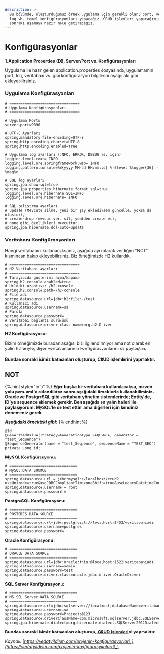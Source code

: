 ```yaml
---
description: >-
  Bu bölümde, oluşturduğumuz örnek uygulama için gerekli olan; port, veritabanı,
  log vb. temel konfigürasyonları yapacağız. CRUD işlemleri yapacağımız bir
  sonraki aşamaya hazır hale getireceğiz.
---
```


# Konfigürasyonlar

**1.Application Properties \(DB, Server/Port vs. Konfigürasyonları**

Uygulama ile hazır gelen application.properties dosyasında, uygulamamın port, log, veritabanı vs. gibi konfigürasyon bilgilerini aşağıdaki gibi ekleyebilirsiniz.‌

### Uygulama Konfigürasyonları

```text
# ================================
# Uygulama Konfigürasyonları
# ================================

# Uygulama Portu
server.port=9090

# UTF-8 Ayarları
spring.mandatory-file-encoding=UTF-8
spring.http.encoding.charset=UTF-8
spring.http.encoding.enabled=true

# Uygulama log ayarları (INFO, ERROR, DEBUG vs. için)
logging.level.root= INFO
logging.level.org.springframework.web= INFO
logging.pattern.console=%d{yyyy-MM-dd HH:mm:ss} %-5level %logger{36} - %msg%n

# SQL log ayarları
spring.jpa.show-sql=true
spring.jpa.properties.hibernate.format_sql=true
logging.level.org.hibernate.SQL=INFO
logging.level.org.hibernate= INFO

# SQL çalıştrma ayarları
# update (Mevcutu silme, yeni bir şey eklediysem güncelle, yoksa da oluştur),
# create-drop (mevcut veri sil, yeniden create et),
# none gibi özellikleri mevcuttur.
spring.jpa.hibernate.ddl-auto=update
```

### **Veritabanı Konfigürasyonları**

Hangi veritabanını kullanacaksanız, aşağıda ayrı olarak verdiğim "NOT" kısmından bakıp ekleyebilirsiniz. Biz örneğimizde H2 kullandık.

```text
# ================================
# H2 Veritabanı Ayarları
# ================================
# Tarayıcıda gösterimi açma/kapama
spring.h2.console.enabled=true
# Urldeki uzantısı: /h2-console
spring.h2.console.path=/h2-console
# File adı
spring.datasource.url=jdbc:h2:file:~/test
# Kullanıcı adı
spring.datasource.username=sa
# Parola
spring.datasource.password=
# Veritabaı bağlantı sürücüsü
spring.datasource.driver-class-name=org.h2.Driver
```

**H2 Konfigürasyonu:**

Bizim örneğimizde buradan aşağısı bizi ilgilendirmiyor ama not olarak en yalın halleriyle, diğer veritabanlarının konfigürasyonlarını da paylaştım.

#### **Bundan sonraki işimiz katmanları oluşturup, CRUD işlemlerini yapmaktır.**

## **NOT**

{% hint style="info" %}
**Eğer başka bir veritabanı kullanılacaksa, maven yolu pom.xml'e eklendikten sonra aşağıdaki örneklerle kullanabilirsiniz. Oracle ve PostgreSQL gibi veritabanı yönetim sistemlerinde; Entity'de, ID'ye sequence eklemek gerekir. Ben aşağıda en yalın halleri ile paylaşıyorum. MySQL'le de test ettim ama diğerleri için kendiniz denemeniz gerek.** 

_**Aşağıdaki örnekteki gibi:**_
{% endhint %}

```text
@Id
@GeneratedValue(strategy=GenerationType.SEQUENCE, generator = "test_Sequence")
@SequenceGenerator(name = "test_Sequence", sequenceName = "TEST_SEQ")
private Long id;
```

**MySQL Konfigürasyonu:**

```text
# ===============================
# MySQL DATA SOURCE
# ===============================
spring.datasource.url = jdbc:mysql://localhost/crud?useUnicode=true&useJDBCCompliantTimezoneShift=true&useLegacyDatetimeCode=false&serverTimezone=UTC
spring.datasource.username = root
spring.datasource.password =
```

**PostgreSQL Konfigürasyonu:**

```text
# ===============================
# POSTGRES DATA SOURCE
# ===============================
spring.datasource.url=jdbc:postgresql://localhost:5432/veritabanıadı
spring.datasource.username=postgres
spring.datasource.password=
```

**Oracle Konfigürasyonu:**

```text
# ===============================
# ORACLE DATA SOURCE
# ===============================
spring.datasource.url=jdbc:oracle:thin:@localhost:1522:veritabanıadı
spring.datasource.username=admin
spring.datasource.password=test
spring.datasource.driver.class=oracle.jdbc.driver.OracleDriver
```

**SQL Server Konfigürasyonu:**

```text
# ===============================
# MS SQL Server DATA SOURCE
# ===============================
spring.datasource.url=jdbc:sqlserver://localhost;databaseName=veritabanıadı
spring.datasource.username=sa
spring.datasource.password=Projects@123
spring.datasource.driverClassName=com.microsoft.sqlserver.jdbc.SQLServerDriver
spring.jpa.hibernate.dialect=org.hibernate.dialect.SQLServer2012Dialect
```

**Bundan sonraki işimiz katmanları oluşturup,**[ **CRUD işlemleri**](https://vedatyildirim.com/spring-boot-crud-ornegi)**ni yapmaktır.**

_Kaynak:_ [_https://vedatyildirim.com/projenin-konfigurasyonlari_](https://vedatyildirim.com/projenin-konfigurasyonlari)\_\_

